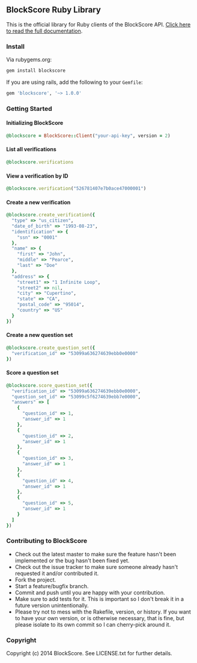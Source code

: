 ## BlockScore Ruby Library

This is the official library for Ruby clients of the BlockScore API. [Click here to read the full documentation](https://manage.blockscore.com/docs).

### Install

Via rubygems.org:

```ruby
gem install blockscore
```

If you are using rails, add the following to your `Gemfile`:

```ruby
gem 'blockscore', '~> 1.0.0'
```

### Getting Started

#### Initializing BlockScore

```ruby
@blockscore = BlockScore::Client("your-api-key", version = 2)
```
    
#### List all verifications

```ruby
@blockscore.verifications
```
    
#### View a verification by ID

```ruby
@blockscore.verification("526781407e7b0ace47000001")
```

#### Create a new verification

```ruby
@blockscore.create_verification({
  "type" => "us_citizen",
  "date_of_birth" => "1993-08-23",
  "identification" => {
    "ssn" => "0001"
  },
  "name" => {
    "first" => "John",
    "middle" => "Pearce",
    "last" => "Doe"
  },
  "address" => {
    "street1" => "1 Infinite Loop",
    "street2" => nil,
    "city" => "Cupertino",
    "state" => "CA",
    "postal_code" => "95014",
    "country" => "US"
  }
})
```

#### Create a new question set

```ruby
@blockscore.create_question_set({
  "verification_id" => "53099a636274639ebb0e0000"
})
```

#### Score a question set

```ruby
@blockscore.score_question_set({
  "verification_id" => "53099a636274639ebb0e0000",
  "question_set_id" => "53099c5f6274639ebb7e0000",
  "answers" => [
    {
      "question_id" => 1,
      "answer_id" => 1
    },
    {
      "question_id" => 2,
      "answer_id" => 1
    },
    {
      "question_id" => 3,
      "answer_id" => 1
    },
    {
      "question_id" => 4,
      "answer_id" => 1
    },
    {
      "question_id" => 5,
      "answer_id" => 1
    }
  ]
})
```

### Contributing to BlockScore
 
* Check out the latest master to make sure the feature hasn't been implemented or the bug hasn't been fixed yet.
* Check out the issue tracker to make sure someone already hasn't requested it and/or contributed it.
* Fork the project.
* Start a feature/bugfix branch.
* Commit and push until you are happy with your contribution.
* Make sure to add tests for it. This is important so I don't break it in a future version unintentionally.
* Please try not to mess with the Rakefile, version, or history. If you want to have your own version, or is otherwise necessary, that is fine, but please isolate to its own commit so I can cherry-pick around it.

### Copyright

Copyright (c) 2014 BlockScore. See LICENSE.txt for
further details.


